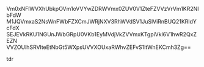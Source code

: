 Vm0xNFlWVXhUbkpOVm1oVVYwZDRWVmx0ZUV0V1ZteFZVVzVrVm1KR2NIbFdW
M1JQVmxaS2NsWnFWbFZXCmJWRjNXV3RhWVdSV1JuSlViRnBUQ21KRldYcFdX
SEJEVkRKU1NGUnJWbGRpU0VKb1EyMVdjVkZVVmxKTgpiVkl6V1hwR2QxZEZN
VVZOUlhSRVlteEtNbGt5WXpsUVVXOUxaRWhvZEFvS1ltWnEKCmh3Zg==

tdr